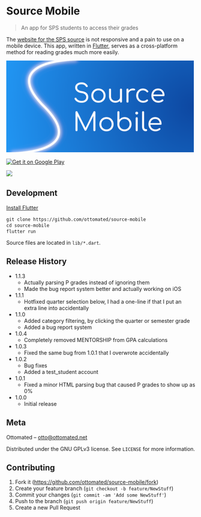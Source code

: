 # Source Mobile
> An app for SPS students to access their grades

The [website for the SPS source](https://ps.seattleschools.org) is not responsive and a pain to use on a mobile device. This app, written in [Flutter](https://flutter.io), serves as a cross-platform method for reading grades much more easily.

<a href="https://ottomated.net"><img src="img/header.png" width="500"/></a>

<a href="https://play.google.com/store/apps/details?id=net.ottomated.sourcemobile"><img src="https://play.google.com/intl/en_us/badges/images/generic/en_badge_web_generic.png" alt="Get it on Google Play" width="150"/></a>

<a href="https://itunes.apple.com/us/app/source-mobile/id1441562686?mt=8"><img src="https://linkmaker.itunes.apple.com/en-us/badge-lrg.svg?releaseDate=2018-11-11&kind=iossoftware&bubble=ios_apps" width="150"/></a>

## Development

[Install Flutter](https://flutter.io/docs/get-started/install)

```
git clone https://github.com/ottomated/source-mobile
cd source-mobile
flutter run
```

Source files are located in `lib/*.dart`.

## Release History

* 1.1.3
    * Actually parsing P grades instead of ignoring them
    * Made the bug report system better and actually working on iOS
* 1.1.1
    * Hotfixed quarter selection below, I had a one-line if that I put an extra line into accidentally
* 1.1.0
    * Added category filtering, by clicking the quarter or semester grade
    * Added a bug report system
* 1.0.4
    * Completely removed MENTORSHIP from GPA calculations
* 1.0.3
    * Fixed the same bug from 1.0.1 that I overwrote accidentally
* 1.0.2
    * Bug fixes
    * Added a test_student account
* 1.0.1
    * Fixed a minor HTML parsing bug that caused P grades to show up as 0%
* 1.0.0
    * Initial release

## Meta

Ottomated – otto@ottomated.net

Distributed under the GNU GPLv3 license. See ``LICENSE`` for more information.

## Contributing

1. Fork it (<https://github.com/ottomated/source-mobile/fork>)
2. Create your feature branch (`git checkout -b feature/NewStuff`)
3. Commit your changes (`git commit -am 'Add some NewStuff'`)
4. Push to the branch (`git push origin feature/NewStuff`)
5. Create a new Pull Request